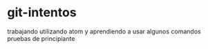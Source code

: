 # git-intentos
trabajando utilizando atom y aprendiendo a usar algunos comandos
pruebas de principiante 
